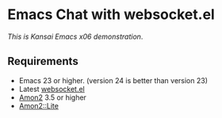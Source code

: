 # Emacs Chat with websocket.el

*This is Kansai Emacs x06 demonstration*.


## Requirements
* Emacs 23 or higher. (version 24 is better than version 23)
* Latest [websocket.el](https://github.com/ahyatt/emacs-websocket)
* [Amon2](https://github.com/tokuhirom/Amon) 3.5 or higher
* [Amon2::Lite](https://github.com/tokuhirom/Amon2-Lite)
